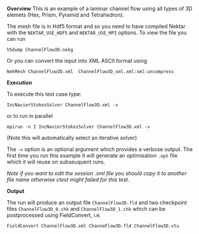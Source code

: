 **Overview**
This is an example of a laminar channel flow using all types of 3D elemets (Hex, Prism, Pyramid and Tetrahedron). 

The mesh file is in Hdf5 format and so you need to have compiled Nektar with the `NEKTAR_USE_HDF5` and `NEKTAR_USE_MPI` options. To view the file you can run

`h5dump ChannelFlow3D.nekg` 

Or you can convert the input into XML ASCII format using 

`NekMesh ChannelFlow3D.xml  ChannelFlow3D_xml.xml:xml:uncompress`

**Execution**

To execute this test case type: 

`IncNavierStokesSolver ChannelFlow3D.xml -v`

or to run in parallel 

`mpirun -n 2 IncNavierStokesSolver ChannelFlow3D.xml -v`  

(Note this will automatically select an iterative solver)

The `-v` option is an optional argument which provides a verbose output. The first time you run this example it will generate an optimisation `.opt` file which it will reuse on subseuquent runs.  

_Note if you want to edit the session .xml file you should copy it to another file name otherwise ctest might failed for this test._  

**Output**

The run will produce an output file `ChannelFlow3D.fld` and two checkpoint files `ChannelFlow3D_0.chk` and `ChannelFlow3D_1.chk` which can be postprocessed using FieldConvert, i.e.

`FieldConvert ChannelFlow3D.xml ChanneFlow3D.fld ChannelFlow3D.vtu`
